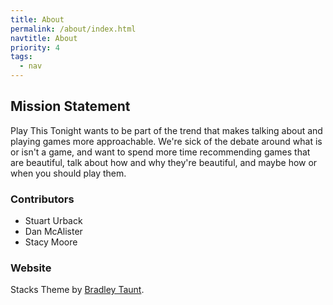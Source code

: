 ```yaml
---
title: About
permalink: /about/index.html
navtitle: About
priority: 4
tags:
  - nav
---
```


## Mission Statement

Play This Tonight wants to be part of the trend that makes talking about and playing games more approachable. We're sick of the debate around what is or isn't a game, and want to spend more time recommending games that are beautiful, talk about how and why they're beautiful, and maybe how or when you should play them.

### Contributors

- Stuart Urback
- Dan McAlister
- Stacy Moore

### Website

Stacks Theme by [Bradley Taunt](https://bradleytaunt.com).
